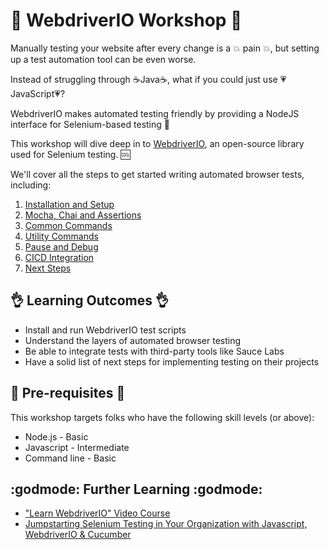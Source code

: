# :star2: WebdriverIO Workshop :star2:

Manually testing your website after every change is a :boom: pain :boom:, but setting up a test automation tool can be even worse.

Instead of struggling through :coffee:Java:coffee:, what if you could just use :heartpulse:JavaScript:heartpulse:?

WebdriverIO makes automated testing friendly by providing a NodeJS interface for Selenium-based testing :100:

This workshop will dive deep in to [WebdriverIO](http://webdriver.io), an open-source library used for Selenium testing. :cool:

We'll cover all the steps to get started writing automated browser tests, including:

1. [Installation and Setup](./exercises/1-installation.md)
2. [Mocha, Chai and Assertions](./exercises/2-assertions.md)
3. [Common Commands](./exercises/3-commands.md)
4. [Utility Commands](./exercises/4-utilities.md)
5. [Pause and Debug](./exercises/5-debug.md)
6. [CICD Integration](./exercises/6-cicd.md)
7. [Next Steps](./exercises/7-next-steps.md)

## :ok_hand: Learning Outcomes :ok_hand:

- Install and run WebdriverIO test scripts
- Understand the layers of automated browser testing
- Be able to integrate tests with third-party tools like Sauce Labs
- Have a solid list of next steps for implementing testing on their projects

## :construction_worker: Pre-requisites :construction_worker:

This workshop targets folks who have the following skill levels (or above):

- Node.js - Basic
- Javascript - Intermediate
- Command line - Basic

## :godmode: Further Learning :godmode:

- ["Learn WebdriverIO" Video Course](http://learn.webdriver.io)
- [Jumpstarting Selenium Testing in Your Organization with Javascript, WebdriverIO & Cucumber](https://www.youtube.com/watch?v=Ua_vGRPnAtM)
